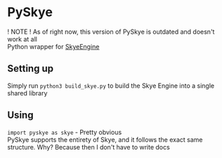 # PySkye
! NOTE ! As of right now, this version of PySkye is outdated and doesn't work at all  
Python wrapper for [SkyeEngine](https://github.com/zTags/SkyeEngine)  
## Setting up
Simply run `python3 build_skye.py` to build the Skye Engine into a single shared library
## Using
`import pyskye as skye` - Pretty obvious  
PySkye supports the entirety of Skye, and it follows the exact same structure. Why? Because then I don't have to write docs
